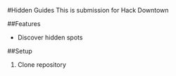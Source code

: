 #Hidden Guides
This is submission for Hack Downtown

##Features
- Discover hidden spots

##Setup
1. Clone repository
